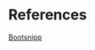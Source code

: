 # References

[Bootsnipp](https://bootsnipp.com "Design elements, playground and code snippets for Bootstrap HTML/CSS/JS framework")